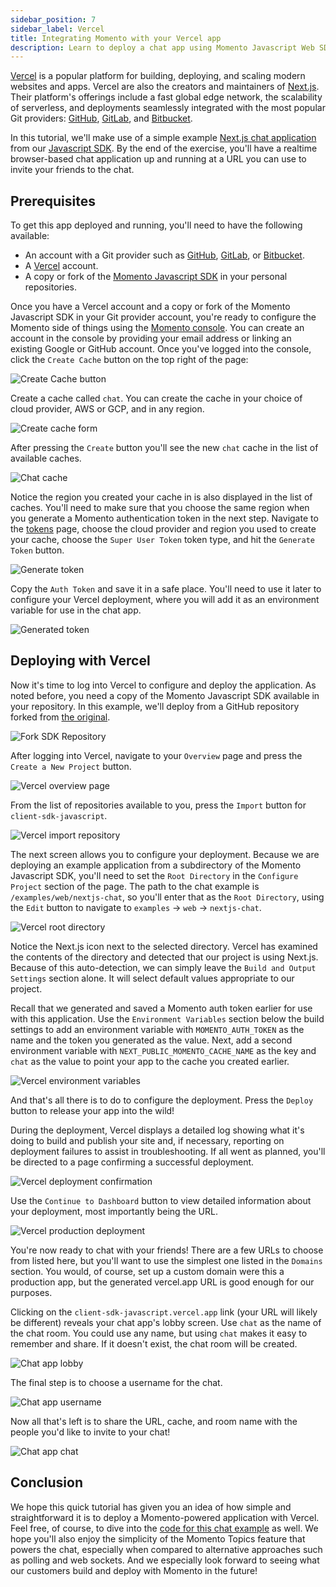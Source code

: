 ```yaml
---
sidebar_position: 7
sidebar_label: Vercel
title: Integrating Momento with your Vercel app
description: Learn to deploy a chat app using Momento Javascript Web SDK to Vercel.
---
```


[Vercel](https://vercel.com/) is a popular platform for building, deploying, and scaling modern websites and apps. Vercel are also the creators and maintainers of [Next.js](https://nextjs.org/). Their platform's offerings include a fast global edge network, the scalability of serverless, and deployments seamlessly integrated with the most popular Git providers: [GitHub](https://github.com/), [GitLab](https://gitlab.com), and [Bitbucket](https://bitbucket.org/). 

In this tutorial, we'll make use of a simple example [Next.js chat application](https://github.com/momentohq/client-sdk-javascript/tree/main/examples/web/nextjs-chat) from our [Javascript SDK](https://github.com/momentohq/client-sdk-javascript). By the end of the exercise, you'll have a realtime browser-based chat application up and running at a URL you can use to invite your friends to the chat.

## Prerequisites

To get this app deployed and running, you'll need to have the following available:

- An account with a Git provider such as [GitHub](https://github.com/), [GitLab](https://gitlab.com), or [Bitbucket](https://bitbucket.org/).
- A [Vercel](https://vercel.com/) account.
- A copy or fork of the [Momento Javascript SDK](https://github.com/momentohq/client-sdk-javascript) in your personal repositories.

Once you have a Vercel account and a copy or fork of the Momento Javascript SDK in your Git provider account, you're ready to configure the Momento side of things using the [Momento console](https://console.gomomento.com). You can create an account in the console by providing your email address or linking an existing Google or GitHub account. Once you've logged into the console, click the `Create Cache` button on the top right of the page:

![Create Cache button](/img/console-create-cache.png)

Create a cache called `chat`. You can create the cache in your choice of cloud provider, AWS or GCP, and in any region.

![Create cache form](/img/console-create-cache-form.png)

After pressing the `Create` button you'll see the new `chat` cache in the list of available caches.

![Chat cache](/img/console-caches-chat.png)

Notice the region you created your cache in is also displayed in the list of caches. You'll need to make sure that you choose the same region when you generate a Momento authentication token in the next step. Navigate to the [tokens](https://console.gomomento.com/tokens) page, choose the cloud provider and region you used to create your cache, choose the `Super User Token` token type, and hit the `Generate Token` button.

![Generate token](/img/console-generate-api-key.png)

Copy the `Auth Token` and save it in a safe place. You'll need to use it later to configure your Vercel deployment, where you will add it as an environment variable for use in the chat app.

![Generated token](/img/console-api-key-result.png)

## Deploying with Vercel

Now it's time to log into Vercel to configure and deploy the application. As noted before, you need a copy of the Momento Javascript SDK available in your repository. In this example, we'll deploy from a GitHub repository forked from [the original](https://github.com/momentohq/client-sdk-javascript).

![Fork SDK Repository](/img/github-fork-js-sdk.png)

After logging into Vercel, navigate to your `Overview` page and press the `Create a New Project` button.

![Vercel overview page](/img/vercel-overview.png)

From the list of repositories available to you, press the `Import` button for `client-sdk-javascript`.

![Vercel import repository](/img/vercel-import-repository.png)

The next screen allows you to configure your deployment. Because we are deploying an example application from a subdirectory of the Momento Javascript SDK, you'll need to set the `Root Directory` in the `Configure Project` section of the page. The path to the chat example is `/examples/web/nextjs-chat`, so you'll enter that as the `Root Directory`, using the `Edit` button to navigate to `examples` -> `web` -> `nextjs-chat`.

![Vercel root directory](/img/vercel-root-directory.png)

Notice the Next.js icon next to the selected directory. Vercel has examined the contents of the directory and detected that our project is using Next.js. Because of this auto-detection, we can simply leave the `Build and Output Settings` section alone. It will select default values appropriate to our project. 

Recall that we generated and saved a Momento auth token earlier for use with this application. Use the `Environment Variables` section below the build settings to add an environment variable with `MOMENTO_AUTH_TOKEN` as the name and the token you generated as the value. Next, add a second environment variable with `NEXT_PUBLIC_MOMENTO_CACHE_NAME` as the key and `chat` as the value to point your app to the cache you created earlier.

![Vercel environment variables](/img/vercel-environment-variables.png)

And that's all there is to do to configure the deployment. Press the `Deploy` button to release your app into the wild!

During the deployment, Vercel displays a detailed log showing what it's doing to build and publish your site and, if necessary, reporting on deployment failures to assist in troubleshooting. If all went as planned, you'll be directed to a page confirming a successful deployment.

![Vercel deployment confirmation](/img/vercel-deployment-confirmation.png)

Use the `Continue to Dashboard` button to view detailed information about your deployment, most importantly being the URL.

![Vercel production deployment](/img/vercel-production-deployment.png)

You're now ready to chat with your friends! There are a few URLs to choose from listed here, but you'll want to use the simplest one listed in the `Domains` section. You would, of course, set up a custom domain were this a production app, but the generated vercel.app URL is good enough for our purposes.

Clicking on the `client-sdk-javascript.vercel.app` link (your URL will likely be different) reveals your chat app's lobby screen. Use `chat` as the name of the chat room. You could use any name, but using `chat` makes it easy to remember and share. If it doesn't exist, the chat room will be created.

![Chat app lobby](/img/nextjs-chat-app-lobby.png)

The final step is to choose a username for the chat.

![Chat app username](/img/nextjs-chat-app-username.png)

Now all that's left is to share the URL, cache, and room name with the people you'd like to invite to your chat!

![Chat app chat](/img/nextjs-chat-app-chat.png)

## Conclusion

We hope this quick tutorial has given you an idea of how simple and straightforward it is to deploy a Momento-powered application with Vercel. Feel free, of course, to dive into the [code for this chat example](https://github.com/momentohq/client-sdk-javascript/tree/main/examples/web/nextjs-chat) as well. We hope you'll also enjoy the simplicity of the Momento Topics feature that powers the chat, especially when compared to alternative approaches such as polling and web sockets. And we especially look forward to seeing what our customers build and deploy with Momento in the future!
